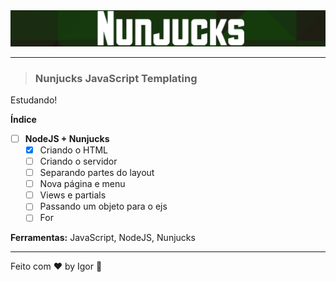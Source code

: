 <div align="center">
  <a href="#">
    <img alt="Rocketseat" src=".github/logo.png"/>
  </a>
</div>

---

> ### **Nunjucks JavaScript Templating**

<div style="">
  <p>  
    Estudando!
  </p>
</div>

**Índice**

  - [ ] **NodeJS + Nunjucks**
    - [X] Criando o HTML
    - [ ] Criando o servidor
    - [ ] Separando partes do layout
    - [ ] Nova página e menu
    - [ ] Views e partials
    - [ ] Passando um objeto para o ejs
    - [ ] For

<div style="">
  <p>
    <strong>Ferramentas:</strong> JavaScript, NodeJS, Nunjucks
  </p>
</div>

---

Feito com ❤ by Igor 🖖
